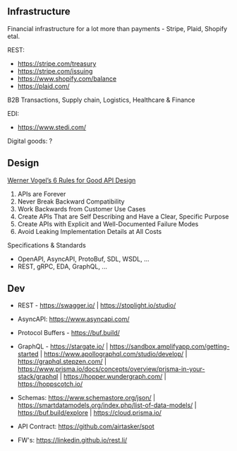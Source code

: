 ## Infrastructure

Financial infrastructure for a lot more than payments - Stripe, Plaid, Shopify etal.

REST:
- https://stripe.com/treasury 
- https://stripe.com/issuing  
- https://www.shopify.com/balance
- https://plaid.com/

B2B Transactions, Supply chain, Logistics, Healthcare & Finance

EDI:
- https://www.stedi.com/

Digital goods: ?

## Design

[Werner Vogel’s 6 Rules for Good API Design](https://thenewstack.io/werner-vogels-6-rules-for-good-api-design/)
1. APIs are Forever
2. Never Break Backward Compatibility
3. Work Backwards from Customer Use Cases
4. Create APIs That are Self Describing and Have a Clear, Specific Purpose
5. Create APIs with Explicit and Well-Documented Failure Modes
6. Avoid Leaking Implementation Details at All Costs

Specifications & Standards
- OpenAPI, AsyncAPI, ProtoBuf, SDL, WSDL, ... 
- REST, gRPC, EDA, GraphQL, ...

## Dev

- REST -  https://swagger.io/ | https://stoplight.io/studio/

- AsyncAPI: https://www.asyncapi.com/

- Protocol Buffers - https://buf.build/

- GraphQL -  https://stargate.io/ | https://sandbox.amplifyapp.com/getting-started | https://www.apollographql.com/studio/develop/ | https://graphql.stepzen.com/ | https://www.prisma.io/docs/concepts/overview/prisma-in-your-stack/graphql | https://hopper.wundergraph.com/ | https://hoppscotch.io/

- Schemas: https://www.schemastore.org/json/ | https://smartdatamodels.org/index.php/list-of-data-models/ | https://buf.build/explore | https://cloud.prisma.io/

- API Contract: https://github.com/airtasker/spot

- FW's: https://linkedin.github.io/rest.li/


